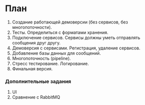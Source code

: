 # План
1.	Создание работающей демоверсии (без сервисов, без многопоточности).
2.	Тесты. Определиться с форматами хранения.
3.	Подключение сервисов. Сервисы должны уметь отправлять сообщения друг другу.
4.	Демоверсия с сервисами. Регистрация, удаление сервисов. 
5.	Добавление базы данных для сообщений. 
6.	Многопоточность (pipeline).  
7.	Стресс тестирование. Логирование.
8.	Финальная версия.

### Дополнительные задания 
1.	UI
2.	Сравнение с RabbitMQ
